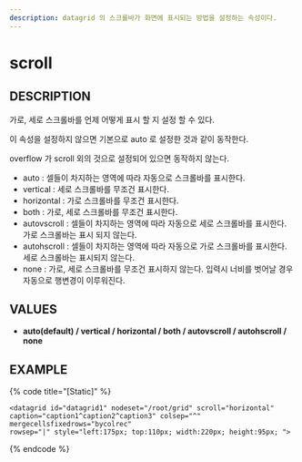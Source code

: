 ```yaml
---
description: datagrid 의 스크롤바가 화면에 표시되는 방법을 설정하는 속성이다.
---
```


# scroll

## DESCRIPTION

가로, 세로 스크롤바를 언제 어떻게 표시 할 지 설정 할 수 있다.

이 속성을 설정하지 않으면 기본으로 auto 로 설정한 것과 같이 동작한다.

overflow 가 scroll 외의 것으로 설정되어 있으면 동작하지 않는다. 

* auto : 셀들이 차지하는 영역에 따라 자동으로 스크롤바를 표시한다.
* vertical : 세로 스크롤바를 무조건 표시한다.
* horizontal : 가로 스크롤바를 무조건 표시한다.
* both : 가로, 세로 스크롤바를 무조건 표시한다.
* autovscroll : 셀들이 차지하는 영역에 따라 자동으로 세로 스크롤바를 표시한다. 가로 스크롤바는 표시 되지 않는다.
* autohscroll : 셀들이 차지하는 영역에 따라 자동으로 가로 스크롤바를 표시한다. 세로 스크롤바는 표시되지 않는다.
* none : 가로, 세로 스크롤바를 무조건 표시하지 않는다. 입력시 너비를 벗어날 경우 자동으로 행변경이 이루워진다.                      

## VALUES

* **auto\(default\) / vertical / horizontal / both / autovscroll / autohscroll / none**

## EXAMPLE

{% code title="\[Static\]" %}
```markup
<datagrid id="datagrid1" nodeset="/root/grid" scroll="horizontal" 
caption="caption1^caption2^caption3" colsep="^" mergecellsfixedrows="bycolrec" 
rowsep="|" style="left:175px; top:110px; width:220px; height:95px; ">
```
{% endcode %}

